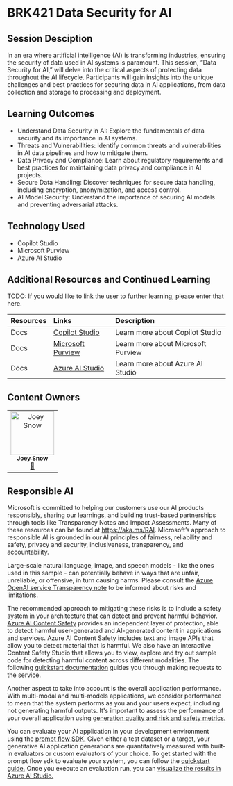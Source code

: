 # BRK421 Data Security for AI

## Session Desciption

In an era where artificial intelligence (AI) is transforming industries, ensuring the security of data used in AI systems is paramount. This session, “Data Security for AI,” will delve into the critical aspects of protecting data throughout the AI lifecycle. Participants will gain insights into the unique challenges and best practices for securing data in AI applications, from data collection and storage to processing and deployment.

## Learning Outcomes

* Understand Data Security in AI: Explore the fundamentals of data security and its importance in AI systems.
* Threats and Vulnerabilities: Identify common threats and vulnerabilities in AI data pipelines and how to mitigate them.
* Data Privacy and Compliance: Learn about regulatory requirements and best practices for maintaining data privacy and compliance in AI projects.
* Secure Data Handling: Discover techniques for secure data handling, including encryption, anonymization, and access control.
* AI Model Security: Understand the importance of securing AI models and preventing adversarial attacks.

## Technology Used

* Copilot Studio
* Microsoft Purview
* Azure AI Studio

## Additional Resources and Continued Learning
TODO: If you would like to link the user to further learning, please enter that here.

| Resources          | Links                             | Description        |
|:-------------------|:----------------------------------|:-------------------|
| Docs  | [Copilot Studio](https://learn.microsoft.com/en-us/microsoft-copilot-studio/) | Learn more about Copilot Studio |
| Docs  | [Microsoft Purview](https://learn.microsoft.com/en-us/purview/purview) | Learn more about Microsoft Purview |
| Docs  | [Azure AI Studio](https://learn.microsoft.com/en-us/azure/ai-studio/) | Learn more about Azure AI Studio |

## Content Owners

<!-- ALL-CONTRIBUTORS-LIST:START - Do not remove or modify this section -->

<table>
<tr>
    <td align="center"><a href="https://github.com/joey-snow">
        <img src="https://avatars.githubusercontent.com/u/23324389?v=4" width="100px;" alt="Joey Snow
"/><br />
        <sub><b>Joey Snow
</b></sub></a><br />
            <a href="https://github.com/joey-snow" title="talk">📢</a> 
    </td>
</tr></table>

<!-- ALL-CONTRIBUTORS-LIST:END -->

## Responsible AI
Microsoft is committed to helping our customers use our AI products responsibly, sharing our learnings, and building trust-based partnerships through tools like Transparency Notes and Impact Assessments. Many of these resources can be found at https://aka.ms/RAI. Microsoft’s approach to responsible AI is grounded in our AI principles of fairness, reliability and safety, privacy and security, inclusiveness, transparency, and accountability.

Large-scale natural language, image, and speech models - like the ones used in this sample - can potentially behave in ways that are unfair, unreliable, or offensive, in turn causing harms. Please consult the [Azure OpenAI service Transparency note](https://learn.microsoft.com/legal/cognitive-services/openai/transparency-note?tabs=text) to be informed about risks and limitations.

The recommended approach to mitigating these risks is to include a safety system in your architecture that can detect and prevent harmful behavior. [Azure AI Content Safety](https://learn.microsoft.com/azure/ai-services/content-safety/overview) provides an independent layer of protection, able to detect harmful user-generated and AI-generated content in applications and services. Azure AI Content Safety includes text and image APIs that allow you to detect material that is harmful. We also have an interactive Content Safety Studio that allows you to view, explore and try out sample code for detecting harmful content across different modalities. The following [quickstart documentation](https://learn.microsoft.com/azure/ai-services/content-safety/quickstart-text?tabs=visual-studio%2Clinux&pivots=programming-language-rest) guides you through making requests to the service.

Another aspect to take into account is the overall application performance. With multi-modal and multi-models applications, we consider performance to mean that the system performs as you and your users expect, including not generating harmful outputs. It's important to assess the performance of your overall application using [generation quality and risk and safety metrics.](https://learn.microsoft.com/azure/ai-studio/concepts/evaluation-metrics-built-in)

You can evaluate your AI application in your development environment using the [prompt flow SDK.](https://microsoft.github.io/promptflow/index.html) Given either a test dataset or a target, your generative AI application generations are quantitatively measured with built-in evaluators or custom evaluators of your choice. To get started with the prompt flow sdk to evaluate your system, you can follow the [quickstart guide.](https://learn.microsoft.com/azure/ai-studio/how-to/develop/flow-evaluate-sdk) Once you execute an evaluation run, you can [visualize the results in Azure AI Studio.](https://learn.microsoft.com/azure/ai-studio/how-to/evaluate-flow-results)

